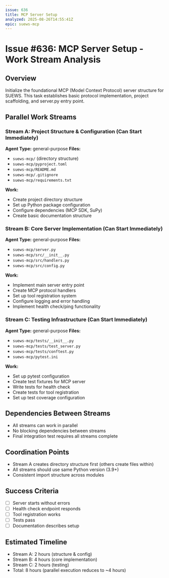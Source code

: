 ```yaml
---
issue: 636
title: MCP Server Setup
analyzed: 2025-08-26T14:55:41Z
epic: suews-mcp
---
```


# Issue #636: MCP Server Setup - Work Stream Analysis

## Overview
Initialize the foundational MCP (Model Context Protocol) server structure for SUEWS. This task establishes basic protocol implementation, project scaffolding, and server.py entry point.

## Parallel Work Streams

### Stream A: Project Structure & Configuration (Can Start Immediately)
**Agent Type:** general-purpose
**Files:**
- `suews-mcp/` (directory structure)
- `suews-mcp/pyproject.toml`
- `suews-mcp/README.md`
- `suews-mcp/.gitignore`
- `suews-mcp/requirements.txt`

**Work:**
- Create project directory structure
- Set up Python package configuration
- Configure dependencies (MCP SDK, SuPy)
- Create basic documentation structure

### Stream B: Core Server Implementation (Can Start Immediately)
**Agent Type:** general-purpose
**Files:**
- `suews-mcp/server.py`
- `suews-mcp/src/__init__.py`
- `suews-mcp/src/handlers.py`
- `suews-mcp/src/config.py`

**Work:**
- Implement main server entry point
- Create MCP protocol handlers
- Set up tool registration system
- Configure logging and error handling
- Implement health check/ping functionality

### Stream C: Testing Infrastructure (Can Start Immediately)
**Agent Type:** general-purpose
**Files:**
- `suews-mcp/tests/__init__.py`
- `suews-mcp/tests/test_server.py`
- `suews-mcp/tests/conftest.py`
- `suews-mcp/pytest.ini`

**Work:**
- Set up pytest configuration
- Create test fixtures for MCP server
- Write tests for health check
- Create tests for tool registration
- Set up test coverage configuration

## Dependencies Between Streams
- All streams can work in parallel
- No blocking dependencies between streams
- Final integration test requires all streams complete

## Coordination Points
- Stream A creates directory structure first (others create files within)
- All streams should use same Python version (3.9+)
- Consistent import structure across modules

## Success Criteria
- [ ] Server starts without errors
- [ ] Health check endpoint responds
- [ ] Tool registration works
- [ ] Tests pass
- [ ] Documentation describes setup

## Estimated Timeline
- Stream A: 2 hours (structure & config)
- Stream B: 4 hours (core implementation)
- Stream C: 2 hours (testing)
- Total: 8 hours (parallel execution reduces to ~4 hours)